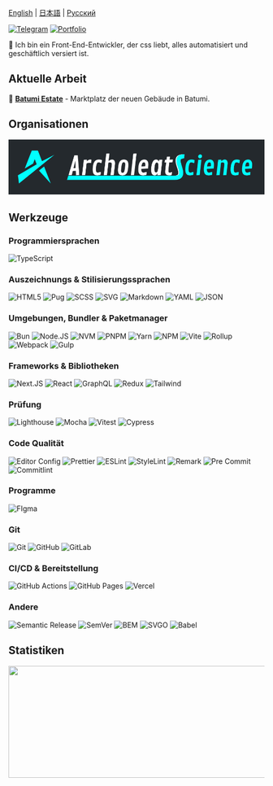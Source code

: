 [English](README.md) | [日本語](README_JP.md) | [Русский](README_RU.md)

[![Telegram](https://img.shields.io/badge/telegram-1e2830?style=for-the-badge&logo=telegram)](https://t.me/nikkeyl)
[![Portfolio](https://img.shields.io/badge/portfolio-1e2830?style=for-the-badge&logo=vercel)](https://nikkeyl.vercel.app)

🖖 Ich bin ein Front-End-Entwickler, der css liebt,
alles automatisiert und geschäftlich versiert ist.

## Aktuelle Arbeit

🏢 [**Batumi Estate**](https://batumi.estate) - Marktplatz der neuen Gebäude in Batumi.

## Organisationen

<a href="https://github.com/archoleat">
  <img src="./label.jpg" alt="Archoleat Science" />
</a>

## Werkzeuge

### Programmiersprachen

![TypeScript](https://img.shields.io/badge/typescript-1e2830?style=for-the-badge&logo=typescript)

### Auszeichnungs & Stilisierungssprachen

![HTML5](https://img.shields.io/badge/html5-1e2830?style=for-the-badge&logo=html5)
![Pug](https://img.shields.io/badge/pug-1e2830?style=for-the-badge&logo=pug)
![SCSS](https://img.shields.io/badge/sass-1e2830?style=for-the-badge&logo=sass)
![SVG](https://img.shields.io/badge/svg-1e2830?style=for-the-badge&logo=svg)
![Markdown](https://img.shields.io/badge/markdown-1e2830?style=for-the-badge&logo=markdown)
![YAML](https://img.shields.io/badge/yaml-1e2830?style=for-the-badge&logo=yaml)
![JSON](https://img.shields.io/badge/json-1e2830?style=for-the-badge&logo=json)

### Umgebungen, Bundler & Paketmanager

![Bun](https://img.shields.io/badge/bun-1e2830?style=for-the-badge&logo=bun)
![Node.JS](https://img.shields.io/badge/node.js-1e2830?style=for-the-badge&logo=node.js)
![NVM](https://img.shields.io/badge/nvm-1e2830?style=for-the-badge&logo=nvm)
![PNPM](https://img.shields.io/badge/pnpm-1e2830?style=for-the-badge&logo=pnpm)
![Yarn](https://img.shields.io/badge/yarn-1e2830?style=for-the-badge&logo=yarn)
![NPM](https://img.shields.io/badge/npm-1e2830?style=for-the-badge&logo=npm)
![Vite](https://img.shields.io/badge/vite-1e2830?style=for-the-badge&logo=vite)
![Rollup](https://img.shields.io/badge/rollup.js-1e2830?style=for-the-badge&logo=rollup.js)
![Webpack](https://img.shields.io/badge/webpack-1e2830?style=for-the-badge&logo=webpack)
![Gulp](https://img.shields.io/badge/gulp-1e2830?style=for-the-badge&logo=gulp)

### Frameworks & Bibliotheken

![Next.JS](https://img.shields.io/badge/next.js-1e2830?style=for-the-badge&logo=next.js)
![React](https://img.shields.io/badge/react-1e2830?style=for-the-badge&logo=react)
![GraphQL](https://img.shields.io/badge/graphql-1e2830?style=for-the-badge&logo=graphql)
![Redux](https://img.shields.io/badge/redux-1e2830?style=for-the-badge&logo=redux)
![Tailwind](https://img.shields.io/badge/tailwind-1e2830?style=for-the-badge&logo=tailwindcss)

### Prüfung

![Lighthouse](https://img.shields.io/badge/lighthouse-1e2830?style=for-the-badge&logo=lighthouse)
![Mocha](https://img.shields.io/badge/mocha-1e2830?style=for-the-badge&logo=mocha)
![Vitest](https://img.shields.io/badge/vitest-1e2830?style=for-the-badge&logo=vitest)
![Cypress](https://img.shields.io/badge/cypress-1e2830?style=for-the-badge&logo=cypress)

### Code Qualität

![Editor Config](https://img.shields.io/badge/editor_config-1e2830?style=for-the-badge&logo=editorconfig)
![Prettier](https://img.shields.io/badge/prettier-1e2830?style=for-the-badge&logo=prettier)
![ESLint](https://img.shields.io/badge/eslint-1e2830?style=for-the-badge&logo=eslint)
![StyleLint](https://img.shields.io/badge/stylelint-1e2830?style=for-the-badge&logo=stylelint)
![Remark](https://img.shields.io/badge/remark-1e2830?style=for-the-badge&logo=remark)
![Pre Commit](https://img.shields.io/badge/pre_commit-1e2830?style=for-the-badge&logo=precommit)
![Commitlint](https://img.shields.io/badge/commitlint-1e2830?style=for-the-badge&logo=commitlint)

### Programme

![FIgma](https://img.shields.io/badge/figma-1e2830?style=for-the-badge&logo=figma)

### Git

![Git](https://img.shields.io/badge/git-1e2830?style=for-the-badge&logo=git)
![GitHub](https://img.shields.io/badge/github-1e2830?style=for-the-badge&logo=github)
![GitLab](https://img.shields.io/badge/gitlab-1e2830?style=for-the-badge&logo=gitlab)

### CI/CD & Bereitstellung

![GitHub Actions](https://img.shields.io/badge/github_actions-1e2830?style=for-the-badge&logo=githubactions)
![GitHub Pages](https://img.shields.io/badge/github_pages-1e2830?style=for-the-badge&logo=githubpages)
![Vercel](https://img.shields.io/badge/vercel-1e2830?style=for-the-badge&logo=vercel)

### Andere

![Semantic Release](https://img.shields.io/badge/semantic_release-1e2830?style=for-the-badge&logo=semanticrelease)
![SemVer](https://img.shields.io/badge/semver-1e2830?style=for-the-badge&logo=semver)
![BEM](https://img.shields.io/badge/bem-1e2830?style=for-the-badge&logo=bem)
![SVGO](https://img.shields.io/badge/svgo-1e2830?style=for-the-badge&logo=svgo)
![Babel](https://img.shields.io/badge/babel-1e2830?style=for-the-badge&logo=babel)

## Statistiken

<p align="center">
  <img width="1200" height="220" src="https://streak-stats.demolab.com?user=nikkeyl&theme=github-dark-dimmed&hide_border=true&border_radius=10&date_format=n%2Fj%5B%2FY%5D&exclude_days=Sun%2CSat&width=800" />
</p>
